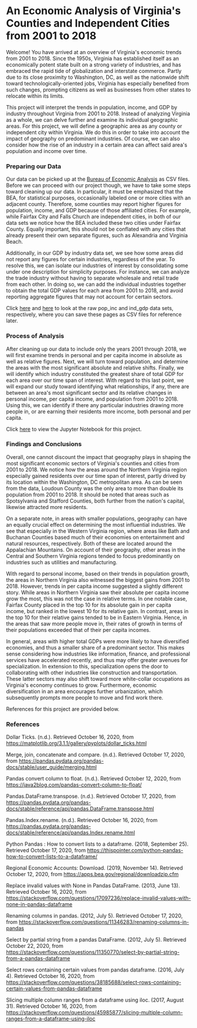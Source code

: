 # An Economic Analysis of Virginia's Counties and Independent Cities from 2001 to 2018

Welcome!  You have arrived at an overview of Virginia's economic trends from 2001 to 2018.  Since the 1950s, Virginia has established itself as an economically potent state built on a strong variety of industries, and has embraced the rapid tide of globalization and interstate commerce.  Partly due to its close proximity to Washington, DC, as well as the nationwide shift toward technologically-oriented jobs, Virginia has especially benefited from such changes, prompting citizens as well as businesses from other states to relocate within its limits.

This project will interpret the trends in population, income, and GDP by industry throughout Virginia from 2001 to 2018.  Instead of analyzing Virginia as a whole, we can delve further and examine its individual geographic areas.  For this project, we will define a geographic area as any county or independent city within Virginia.  We do this in order to take into account the impact of geography on predominant industries.  Of course, we can also consider how the rise of an industry in a certain area can affect said area's population and income over time.

### Preparing our Data

Our data can be picked up at the [Bureau of Economic Analysis](https://apps.bea.gov/regional/downloadzip.cfm) as CSV files.  Before we can proceed with our project though, we have to take some steps toward cleaning up our data.  In particular, it must be emphasized that the BEA, for statistical purposes, occasionally labeled one or more cities with an adjacent county.  Therefore, some counties may report higher figures for population, income, and GDP because of those affiliated cities.  For example, while Fairfax City and Falls Church are independent cities, in both of our data sets we notice how the BEA included these two cities under Fairfax County.  Equally important, this should not be conflated with any cities that already present their own separate figures, such as Alexandria and Virginia Beach. 

Additionally, in our GDP by industry data set, we see how some areas did not report any figures for certain industries, regardless of the year.  To resolve this, we can isolate our industries of interest by consolidating some under one description for simplicity purposes.  For instance, we can analyze the trade industry without having to separate wholesale and retail trade from each other.  In doing so, we can add the individual industries together to obtain the total GDP values for each area from 2001 to 2018, and avoid reporting aggregate figures that may not account for certain sectors.

Click [here](https://raw.githubusercontent.com/jvalle58/Valle-DATS-6103-Project-2/main/pop_inc.csv) and [here](https://raw.githubusercontent.com/jvalle58/Valle-DATS-6103-Project-2/main/ind_gdp.csv) to look at the raw pop_inc and ind_gdp data sets, respectively, where you can save these pages as CSV files for reference later.

### Process of Analysis

After cleaning up our data to include only the years 2001 through 2018, we will first examine trends in personal and per capita income in absolute as well as relative figures.  Next, we will turn toward population, and determine the areas with the most significant absolute and relative shifts.  Finally, we will identify which industry constituted the greatest share of total GDP for each area over our time span of interest.  With regard to this last point, we will expand our study toward identifying what relationships, if any, there are between an area's most significant sector and its relative changes in personal income, per capita income, and population from 2001 to 2018.  Using this, we can identify if there any particular industries drawing more people in, or are earning their residents more income, both personal and per capita.

Click [here](https://github.com/jvalle58/Valle-DATS-6103-Project-2/blob/main/DATS%206103%20-%20Individual%20Project%202%20-%20Joseph%20Valle.ipynb) to view the Jupyter Notebook for this project.

### Findings and Conclusions

Overall, one cannot discount the impact that geography plays in shaping the most significant economic sectors of Virginia's counties and cities from 2001 to 2018.  We notice how the areas around the Northern Virginia region especially gained residents over our time span of interest, partly drived by its location within the Washington, DC metropolitan area.  As can be seen from the data, Loudoun County was the only area to more than double its population from 2001 to 2018.  It should be noted that areas such as Spotsylvania and Stafford Counties, both further from the nation's capital, likewise attracted more residents.

On a separate note, in areas with smaller populations, geography can have an equally crucial effect on determining the most influential industries.  We see that especially in the Western Virginia region, where areas like Bath and Buchanan Counties based much of their economies on entertainment and natural resources, respectively.  Both of these are located around the Appalachian Mountains.  On account of their geography, other areas in the Central and Southern Virginia regions tended to focus predominantly on industries such as utilities and manufacturing.

With regard to personal income, based on their trends in population growth, the areas in Northern Virginia also witnessed the biggest gains from 2001 to 2018.  However, trends in per capita income suggested a slightly different story.  While areas in Northern Virginia saw their absolute per capita income grow the most, this was not the case in relative terms.  In one notable case, Fairfax County placed in the top 10 for its absolute gain in per capita income, but ranked in the lowest 10 for its relative gain.  In contrast, areas in the top 10 for their relative gains tended to be in Eastern Virginia.  Hence, in the areas that saw more people move in, their rates of growth in terms of their populations exceeded that of their per capita incomes.

In general, areas with higher total GDPs were more likely to have diversified economies, and thus a smaller share of a predominant sector.  This makes sense considering how industries like information, finance, and professional services have accelerated recently, and thus may offer greater avenues for specialization.  In extension to this, specialization opens the door to collaborating with other industries like construction and transportation.  These latter sectors may also shift toward more white-collar occupations as Virginia's economy continues to grow.  Furthermore, economic diversification in an area encourages further urbanization, which subsequently prompts more people to move and find work there.

References for this project are provided below.

### References

Dollar Ticks. (n.d.). Retrieved October 16, 2020, from https://matplotlib.org/3.1.1/gallery/pyplots/dollar_ticks.html

Merge, join, concatenate and compare. (n.d.). Retrieved October 17, 2020, from https://pandas.pydata.org/pandas-docs/stable/user_guide/merging.html

Pandas convert column to float. (n.d.). Retrieved October 12, 2020, from https://java2blog.com/pandas-convert-column-to-float/

Pandas.DataFrame.transpose. (n.d.). Retrieved October 17, 2020, from https://pandas.pydata.org/pandas-docs/stable/reference/api/pandas.DataFrame.transpose.html

Pandas.Index.rename. (n.d.). Retrieved October 16, 2020, from https://pandas.pydata.org/pandas-docs/stable/reference/api/pandas.Index.rename.html

Python Pandas : How to convert lists to a dataframe. (2018, September 25). Retrieved October 17, 2020, from https://thispointer.com/python-pandas-how-to-convert-lists-to-a-dataframe/

Regional Economic Accounts: Download. (2019, November 14). Retrieved October 12, 2020, from https://apps.bea.gov/regional/downloadzip.cfm

Replace invalid values with None in Pandas DataFrame. (2013, June 13). Retrieved October 16, 2020, from https://stackoverflow.com/questions/17097236/replace-invalid-values-with-none-in-pandas-dataframe

Renaming columns in pandas. (2012, July 5). Retrieved October 17, 2020, from https://stackoverflow.com/questions/11346283/renaming-columns-in-pandas

Select by partial string from a pandas DataFrame. (2012, July 5). Retrieved October 22, 2020, from https://stackoverflow.com/questions/11350770/select-by-partial-string-from-a-pandas-dataframe

Select rows containing certain values from pandas dataframe. (2016, July 4). Retrieved October 16, 2020, from https://stackoverflow.com/questions/38185688/select-rows-containing-certain-values-from-pandas-dataframe

Slicing multiple column ranges from a dataframe using iloc. (2017, August 31). Retrieved October 16, 2020, from https://stackoverflow.com/questions/45985877/slicing-multiple-column-ranges-from-a-dataframe-using-iloc
